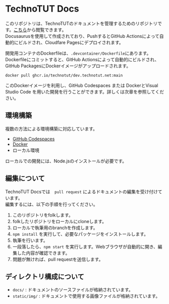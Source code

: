 # TechnoTUT Docs
このリポジトリは、TechnoTUTのドキュメントを管理するためのリポジトリです。[こちら](https://docs.technotut.net/)から閲覧できます。  
Docusaurusを使用して作成されており、PushするとGitHub Actionsによって自動的にビルドされ、Cloudfare Pagesにデプロイされます。 

開発用コンテナのDockerfileは、`.devcontainer/Dockerfile`にあります。Dockerfileにコミットすると、GitHub Actionsによって自動的にビルドされ、GitHub PackagesにDockerイメージがアップロードされます。  
```
docker pull ghcr.io/technotut/dev.technotut.net:main
```
このDockerイメージを利用し、GitHub Codespaces または DockerとVisual Studio Code を用いた開発を行うことができます。詳しくは次章を参照してください。

## 環境構築
複数の方法による環境構築に対応しています。
- [GitHub Codespaces](codespaces.md)
- [Docker](docker.md)
- ローカル環境

ローカルでの開発には、Node.jsのインストールが必要です。

## 編集について
TechnoTUT Docsでは　`pull request` によるドキュメントの編集を受け付けています。  
編集するには、以下の手順を行ってください。  
1. このリポジトリをfolkします。  
2. folkしたリポジトリをローカルにcloneします。  
3. ローカルで執筆用のbranchを作成します。  
4. `npm install` を実行して、必要なパッケージをインストールします。
5. 執筆を行います。  
6. 一段落したら、`npm start` を実行します。Webブラウザが自動的に開き、編集した内容が確認できます。  
7. 問題が無ければ、pull requestを送信します。

## ディレクトリ構成について
- `docs/` : ドキュメントのソースファイルが格納されています。
- `static/img/` : ドキュメントで使用する画像ファイルが格納されています。